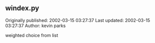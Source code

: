 ## windex.py 
Originally published: 2002-03-15 03:27:37 
Last updated: 2002-03-15 03:27:37 
Author: kevin parks 
 
weighted choice from list